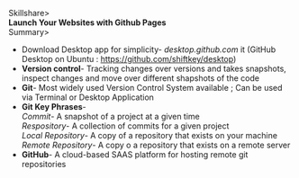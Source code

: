 Skillshare>  
**Launch Your Websites with Github Pages**  
Summary>  
* Download Desktop app for simplicity- *desktop.github.com*  it
  (GitHub Desktop on Ubuntu : https://github.com/shiftkey/desktop)
* **Version control**- Tracking changes over versions and takes snapshots,   
  inspect changes and move over different shapshots of the code
* **Git**- Most widely used Version Control System available ; Can be used via Terminal or Desktop Application
* **Git Key Phrases**-  
  *Commit*- A snapshot of a project at a given time  
  *Respository*- A collection of commits for a given project  
  *Local Repository*- A copy of a repository that exists on your machine  
  *Remote Repository*- A copy o a repository that exists on a remote server  
* **GitHub**- A cloud-based SAAS platform for hosting remote git repositories

